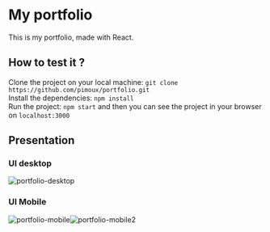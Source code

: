 # My portfolio

This is my portfolio, made with React.

## How to test it ?

Clone the project on your local machine: ```git clone https://github.com/pimoux/portfolio.git``` <br />
Install the dependencies: ```npm install``` <br />
Run the project: ```npm start``` and then you can see the project in your browser on ```localhost:3000``` <br />

## Presentation

### UI desktop

![portfolio-desktop](https://user-images.githubusercontent.com/68294949/155367775-8408e998-4197-4df5-955b-1689d3afa162.png)

### UI Mobile

![portfolio-mobile](https://user-images.githubusercontent.com/68294949/155367750-4cab3af6-58da-4511-be5e-0a3f3c1a4b7f.png)![portfolio-mobile2](https://user-images.githubusercontent.com/68294949/155536923-18ef29d8-58b8-4322-8c4c-30a8c97eaed4.png)
